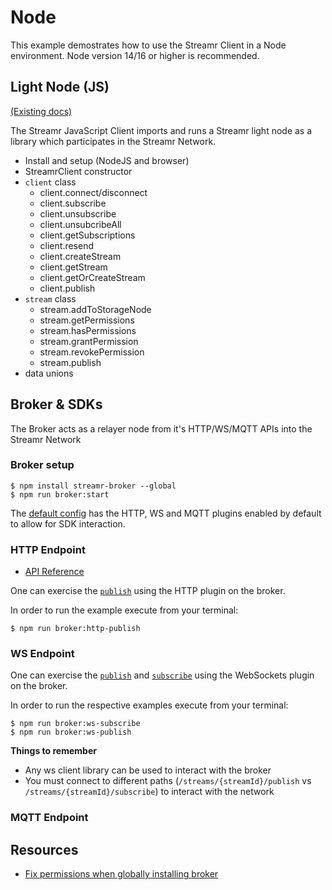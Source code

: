 # Node

This example demostrates how to use the Streamr Client in a Node environment. Node version 14/16 or higher is recommended.

## Light Node (JS)
[(Existing docs)](https://github.com/streamr-dev/network-monorepo/blob/main/packages/client/README.md)

The Streamr JavaScript Client imports and runs a Streamr light node as a library which participates in the Streamr Network.
- Install and setup (NodeJS and browser)
- StreamrClient constructor 
- `client` class
    - client.connect/disconnect
    - client.subscribe
    - client.unsubscribe
    - client.unsubcribeAll
    - client.getSubscriptions
    - client.resend 
    - client.createStream 
    - client.getStream 
    - client.getOrCreateStream
    - client.publish
- `stream` class
    - stream.addToStorageNode
    - stream.getPermissions
    - stream.hasPermissions
    - stream.grantPermission
    - stream.revokePermission
    - stream.publish
- data unions 

## Broker & SDKs
The Broker acts as a relayer node from it's HTTP/WS/MQTT APIs into the Streamr Network
### Broker setup
```console
$ npm install streamr-broker --global
$ npm run broker:start
```
The [default config](https://github.com/streamr-dev/examples/blob/ECODR-34-broker-and-client/NodeJs/broker-config.json) has the HTTP, WS and MQTT plugins enabled by default to allow for SDK interaction.

### HTTP Endpoint
- [API Reference](https://api-explorer.streamr.com/)

One can exercise the [`publish`](https://github.com/streamr-dev/examples/blob/ECODR-34-broker-and-client/NodeJs/src/broker/http-publish.js) using the HTTP plugin on the broker. 


In order to run the example execute from your terminal:
```console
$ npm run broker:http-publish
```

### WS Endpoint
One can exercise the [`publish`](https://github.com/streamr-dev/examples/blob/ECODR-34-broker-and-client/NodeJs/src/broker/ws-publish.js) and [`subscribe`](https://github.com/streamr-dev/examples/blob/ECODR-34-broker-and-client/NodeJs/src/broker/ws-subscribe.js) using the WebSockets plugin on the broker. 

In order to run the respective examples execute from your terminal:
```console
$ npm run broker:ws-subscribe
$ npm run broker:ws-publish
```

**Things to remember**
- Any ws client library can be used to interact with the broker
- You must connect to different paths (`/streams/{streamId}/publish` vs `/streams/{streamId}/subscribe`) to interact with the network

### MQTT Endpoint


## Resources
- [Fix permissions when globally installing broker](https://docs.npmjs.com/resolving-eacces-permissions-errors-when-installing-packages-globally)
